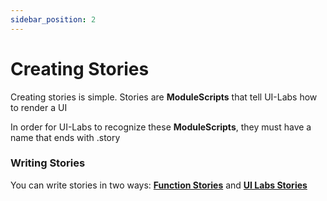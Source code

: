 ```yaml
---
sidebar_position: 2
---
```


# Creating Stories

Creating stories is simple. Stories are **ModuleScripts** that tell UI-Labs how to render a UI

In order for UI-Labs to recognize these **ModuleScripts**, they must have a name that ends with .story


### Writing Stories

You can write stories in two ways: **[Function Stories](function)** and **[UI Labs Stories](uilabs)**